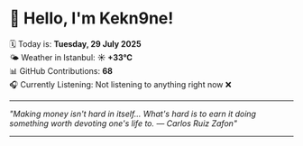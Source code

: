 # 👋 Hello, I'm Kekn9ne!

🗓️ Today is: **Tuesday, 29 July 2025**  
🌤️ Weather in Istanbul: **☀️   +33°C**  
📊 GitHub Contributions: **68**  
🎧 Currently Listening: Not listening to anything right now ❌

---

_"Making money isn't hard in itself... What's hard is to earn it doing something worth devoting one's life to. — *Carlos Ruiz Zafon*"_

---

